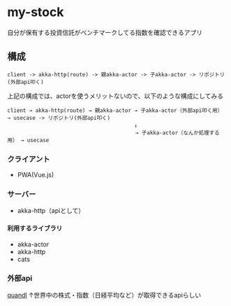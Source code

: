 # my-stock
自分が保有する投資信託がベンチマークしてる指数を確認できるアプリ

## 構成

```
client -> akka-http(route) -> 親akka-actor -> 子akka-actor -> リポジトリ(外部api叩く)
```

上記の構成では、actorを使うメリットないので、以下のような構成にしてみる

```
client → akka-http(route) → 親akka-actor → 子akka-actor（外部api叩く用） → usecase -> リポジトリ(外部api叩く)
　                                       ↓
                                         → 子akka-actor（なんか処理する用） → usecase
```                                  
                                           
### クライアント
- PWA(Vue.js)

### サーバー
- akka-http（apiとして）

#### 利用するライブラリ
- akka-actor
- akka-http
- cats

### 外部api
[quandl](https://www.quandl.com/tools/full-list)
↑世界中の株式・指数（日経平均など）が取得できるapiらしい


